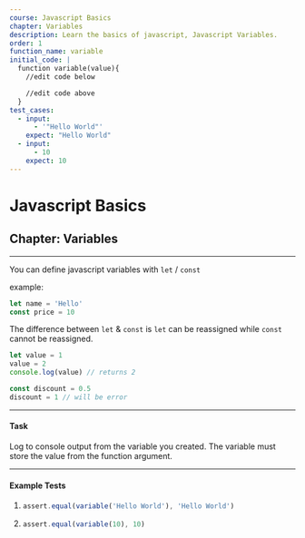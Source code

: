 ```yaml
---
course: Javascript Basics
chapter: Variables
description: Learn the basics of javascript, Javascript Variables.
order: 1
function_name: variable
initial_code: |
  function variable(value){
    //edit code below

    //edit code above
  }
test_cases:
  - input:
      - '"Hello World"'
    expect: "Hello World"
  - input:
      - 10
    expect: 10
---
```


# Javascript Basics

## Chapter: Variables

---

You can define javascript variables with `let` / `const`

example:

```js
let name = 'Hello'
const price = 10
```

The difference between `let` & `const` is `let` can be reassigned while `const` cannot be reassigned.

```js
let value = 1
value = 2
console.log(value) // returns 2

const discount = 0.5
discount = 1 // will be error
```

---

#### Task

Log to console output from the variable you created. The variable must store the value from the function argument.

---

#### Example Tests

1. ```js
   assert.equal(variable('Hello World'), 'Hello World')
   ```

2. ```js
   assert.equal(variable(10), 10)
   ```
